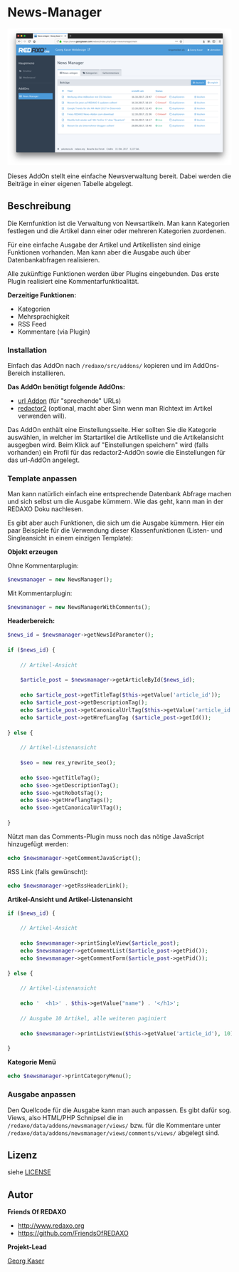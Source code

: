 News-Manager
============

![Screenshot](https://raw.githubusercontent.com/FriendsOfREDAXO/newsmanager/assets/screenshot.png)

Dieses AddOn stellt eine einfache Newsverwaltung bereit. Dabei werden die Beiträge in einer eigenen Tabelle abgelegt.

## Beschreibung

Die Kernfunktion ist die Verwaltung von Newsartikeln. Man kann Kategorien festlegen und die Artikel dann einer oder mehreren Kategorien zuordenen.

Für eine einfache Ausgabe der Artikel und Artikellisten sind einige Funktionen vorhanden. Man kann aber die Ausgabe auch über Datenbankabfragen realisieren.

Alle zukünftige Funktionen werden über Plugins eingebunden. Das erste Plugin realisiert eine Kommentarfunktioalität.

**Derzeitige Funktionen:**

* Kategorien
* Mehrsprachigkeit
* RSS Feed
* Kommentare (via Plugin)

### Installation

Einfach das AddOn nach `/redaxo/src/addons/` kopieren und im AddOns-Bereich installieren.

**Das AddOn benötigt folgende AddOns:**

* [url Addon](https://github.com/tbaddade/redaxo_url) (für "sprechende" URLs)
* [redactor2](https://github.com/FriendsOfREDAXO/redactor2) (optional, macht aber Sinn wenn man Richtext im Artikel verwenden will).

Das AddOn enthält eine Einstellungsseite. Hier sollten Sie die Kategorie auswählen, in welcher im Startartikel die Artikelliste und die Artikelansicht ausgegben wird. Beim Klick auf "Einstellungen speichern" wird (falls vorhanden) ein Profil für das redactor2-AddOn sowie die Einstellungen für das url-AddOn angelegt.

### Template anpassen

Man kann natürlich einfach eine entsprechende Datenbank Abfrage machen und sich selbst um die Ausgabe kümmern. Wie das geht, kann man in der REDAXO Doku nachlesen.

Es gibt aber auch Funktionen, die sich um die Ausgabe kümmern. Hier ein paar Beispiele für die Verwendung dieser Klassenfunktionen (Listen- und Singleansicht in einem einzigen Template):

**Objekt erzeugen**

Ohne Kommentarplugin:

```php
$newsmanager = new NewsManager();
```

Mit Kommentarplugin:

```php
$newsmanager = new NewsManagerWithComments();
```

**Headerbereich:**

```php
$news_id = $newsmanager->getNewsIdParameter();

if ($news_id) {

    // Artikel-Ansicht
    
    $article_post = $newsmanager->getArticleById($news_id);
    
    echo $article_post->getTitleTag($this->getValue('article_id'));
    echo $article_post->getDescriptionTag();
    echo $article_post->getCanonicalUrlTag($this->getValue('article_id'));
    echo $article_post->getHrefLangTag ($article_post->getId());

} else {

    // Artikel-Listenansicht
    
    $seo = new rex_yrewrite_seo();
    
    echo $seo->getTitleTag();
    echo $seo->getDescriptionTag();
    echo $seo->getRobotsTag();
    echo $seo->getHreflangTags();
    echo $seo->getCanonicalUrlTag();

}
```

Nützt man das Comments-Plugin muss noch das nötige JavaScript hinzugefügt werden:

```php
echo $newsmanager->getCommentJavaScript();
```

RSS Link (falls gewünscht):

```php
echo $newsmanager->getRssHeaderLink();
```

**Artikel-Ansicht und Artikel-Listenansicht**

```php
if ($news_id) {

    // Artikel-Ansicht
    
    echo $newsmanager->printSingleView($article_post);
    echo $newsmanager->getCommentList($article_post->getPid());
    echo $newsmanager->getCommentForm($article_post->getPid());

} else {

    // Artikel-Listenansicht
    
    echo '  <h1>' . $this->getValue("name") . '</h1>';
    
    // Ausgabe 10 Artikel, alle weiteren paginiert
    
    echo $newsmanager->printListView($this->getValue('article_id'), 10);

}
```

**Kategorie Menü**

```php
echo $newsmanager->printCategoryMenu();
```

### Ausgabe anpassen

Den Quellcode für die Ausgabe kann man auch anpassen.
Es gibt dafür sog. Views, also HTML/PHP Schnipsel die in `/redaxo/data/addons/newsmanager/views/` bzw. für die Kommentare
unter `/redaxo/data/addons/newsmanager/views/comments/views/` abgelegt sind.

## Lizenz

siehe [LICENSE](https://github.com/FriendsOfREDAXO/newsmanager/blob/master/LICENSE)

## Autor

**Friends Of REDAXO**

* http://www.redaxo.org
* https://github.com/FriendsOfREDAXO

**Projekt-Lead**

[Georg Kaser](https://github.com/georgkaser)
